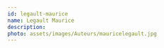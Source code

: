 ```yaml
---
id: legault-maurice
name: Legault Maurice
description: 
photo: assets/images/Auteurs/mauricelegault.jpg
---
```

    